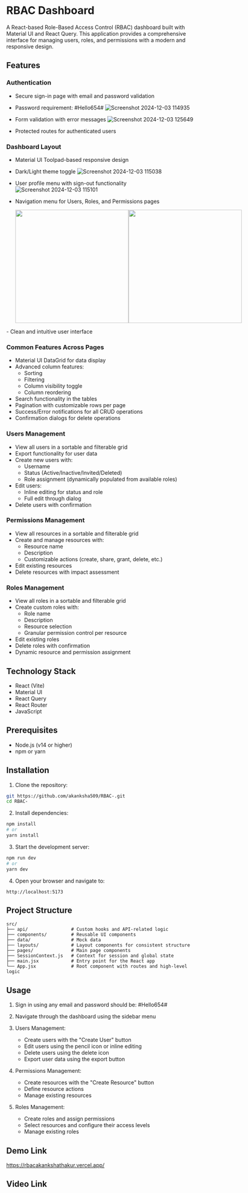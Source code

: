 # RBAC Dashboard

A React-based Role-Based Access Control (RBAC) dashboard built with Material UI and React Query. This application provides a comprehensive interface for managing users, roles, and permissions with a modern and responsive design.

## Features

### Authentication

- Secure sign-in page with email and password validation
- Password requirement: #Hello654#
  ![Screenshot 2024-12-03 114935](https://github.com/user-attachments/assets/15c69184-7214-41f2-8f42-b3ed97f97d48)

- Form validation with error messages
  ![Screenshot 2024-12-03 125649](https://github.com/user-attachments/assets/f2684d87-3297-4af2-89f9-9b469db27a48)

- Protected routes for authenticated users

### Dashboard Layout

- Material UI Toolpad-based responsive design
- Dark/Light theme toggle
  ![Screenshot 2024-12-03 115038](https://github.com/user-attachments/assets/561c1251-bd12-4078-ad52-5fc542294c03)
  
- User profile menu with sign-out functionality
  ![Screenshot 2024-12-03 115101](https://github.com/user-attachments/assets/717a7cfd-58f4-419d-8206-f385436b9a5e)

- Navigation menu for Users, Roles, and Permissions pages
  <div style="display: flex; justify-content: space-between;">
  <img src="https://github.com/user-attachments/assets/516b3765-b985-424a-99ca-86f2e60d44d8" width="300" />
  <img src="https://github.com/user-attachments/assets/796a40f6-847c-4cc6-ae52-6ca34d5da458" width="300" />
</div>
- Clean and intuitive user interface

### Common Features Across Pages

- Material UI DataGrid for data display
- Advanced column features:
  - Sorting
  - Filtering
  - Column visibility toggle
  - Column reordering
- Search functionality in the tables
- Pagination with customizable rows per page
- Success/Error notifications for all CRUD operations
- Confirmation dialogs for delete operations

### Users Management

- View all users in a sortable and filterable grid
- Export functionality for user data
- Create new users with:
  - Username
  - Status (Active/Inactive/Invited/Deleted)
  - Role assignment (dynamically populated from available roles)
- Edit users:
  - Inline editing for status and role
  - Full edit through dialog
- Delete users with confirmation

### Permissions Management

- View all resources in a sortable and filterable grid
- Create and manage resources with:
  - Resource name
  - Description
  - Customizable actions (create, share, grant, delete, etc.)
- Edit existing resources
- Delete resources with impact assessment

### Roles Management

- View all roles in a sortable and filterable grid
- Create custom roles with:
  - Role name
  - Description
  - Resource selection
  - Granular permission control per resource
- Edit existing roles
- Delete roles with confirmation
- Dynamic resource and permission assignment

## Technology Stack

- React (Vite)
- Material UI
- React Query
- React Router
- JavaScript

## Prerequisites

- Node.js (v14 or higher)
- npm or yarn

## Installation

1. Clone the repository:

```bash
git https://github.com/akanksha509/RBAC-.git
cd RBAC-
```

2. Install dependencies:

```bash
npm install
# or
yarn install
```

3. Start the development server:

```bash
npm run dev
# or
yarn dev
```

4. Open your browser and navigate to:

```
http://localhost:5173
```

## Project Structure

```
src/
├── api/                # Custom hooks and API-related logic
├── components/         # Reusable UI components
├── data/               # Mock data 
├── layouts/            # Layout components for consistent structure
├── pages/              # Main page components
├── SessionContext.js   # Context for session and global state
├── main.jsx            # Entry point for the React app
└── App.jsx             # Root component with routes and high-level logic

```

## Usage

1. Sign in using any email and password should be: #Hello654#

2. Navigate through the dashboard using the sidebar menu

3. Users Management:

   - Create users with the "Create User" button
   - Edit users using the pencil icon or inline editing
   - Delete users using the delete icon
   - Export user data using the export button

4. Permissions Management:

   - Create resources with the "Create Resource" button
   - Define resource actions
   - Manage existing resources

5. Roles Management:
   - Create roles and assign permissions
   - Select resources and configure their access levels
   - Manage existing roles

## Demo Link 
https://rbacakankshathakur.vercel.app/

## Video Link 
